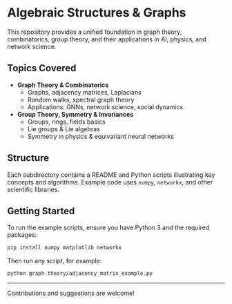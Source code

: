 # Algebraic Structures & Graphs

This repository provides a unified foundation in graph theory, combinatorics, group theory, and their applications in AI, physics, and network science.

## Topics Covered

- **Graph Theory & Combinatorics**
	- Graphs, adjacency matrices, Laplacians
	- Random walks, spectral graph theory
	- Applications: GNNs, network science, social dynamics
- **Group Theory, Symmetry & Invariances**
	- Groups, rings, fields basics
	- Lie groups & Lie algebras
	- Symmetry in physics & equivariant neural networks

## Structure

Each subdirectory contains a README and Python scripts illustrating key concepts and algorithms. Example code uses `numpy`, `networkx`, and other scientific libraries.

## Getting Started

To run the example scripts, ensure you have Python 3 and the required packages:

```bash
pip install numpy matplotlib networkx
```

Then run any script, for example:

```bash
python graph-theory/adjacency_matrix_example.py
```

---
Contributions and suggestions are welcome!
